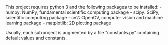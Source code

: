 This project requires python 3 and the following packages to be installed:
    - numpy: NumPy, fundamental scientific computing package
    - scipy: SciPy, scientific computing package
    - cv2: OpenCV, computer vision and machine learning package
    - matplotlib: 2D plotting package

Usually, each subproject is augmented by a file "constants.py" containing default values and constants.
